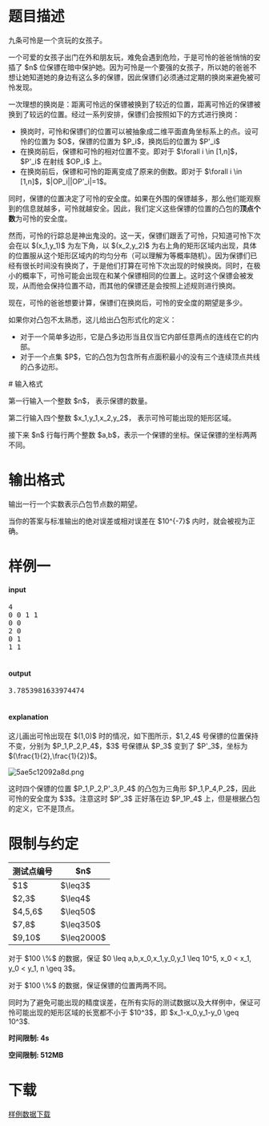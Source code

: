 # 题目描述

<p>九条可怜是一个贪玩的女孩子。</p>
<p>一个可爱的女孩子出门在外和朋友玩，难免会遇到危险，于是可怜的爸爸悄悄的安插了 $n$ 位保镖在暗中保护她。因为可怜是一个要强的女孩子，所以她的爸爸不想让她知道她的身边有这么多的保镖，因此保镖们必须通过定期的换岗来避免被可怜发现。</p>
<p>一次理想的换岗是：距离可怜远的保镖被换到了较近的位置，距离可怜近的保镖被换到了较远的位置。经过一系列安排，保镖们会按照如下的方式进行换岗：</p>
<ul><li>换岗时，可怜和保镖们的位置可以被抽象成二维平面直角坐标系上的点。设可怜的位置为 $O$，保镖的位置为 $P_i$，换岗后的位置为 $P&#39;_i$</li>
<li>在换岗前后，保镖和可怜的相对位置不变。即对于 $\forall i \in [1,n]$，$P&#39;_i$ 在射线 $OP_i$ 上。</li>
<li>在换岗前后，保镖和可怜的距离变成了原来的倒数。即对于 $\forall i \in [1,n]$，$|OP_i||OP&#39;_i|=1$。</li>
</ul><p>同时，保镖的位置决定了可怜的安全度。如果在外围的保镖越多，那么他们能观察到的信息就越多，可怜就越安全。因此，我们定义这些保镖的位置的凸包的<strong>顶点个数</strong>为可怜的安全度。</p>
<p>然而，可怜的行踪总是神出鬼没的。这一天，保镖们跟丢了可怜，只知道可怜下次会在以 $(x_1,y_1)$ 为左下角，以 $(x_2,y_2)$ 为右上角的矩形区域内出现，具体的位置服从这个矩形区域内的均匀分布（可以理解为等概率随机）。因为保镖们已经有很长时间没有换岗了，于是他们打算在可怜下次出现的时候换岗。同时，在极小的概率下，可怜可能会出现在和某个保镖相同的位置上。这时这个保镖会被发现，从而他会保持位置不动，而其他的保镖还是会按照上述规则进行换岗。</p>
<p>现在，可怜的爸爸想要计算，保镖们在换岗后，可怜的安全度的期望是多少。</p>
<p>如果你对凸包不太熟悉，这儿给出凸包形式化的定义：   </p>
<ul><li>对于一个简单多边形，它是凸多边形当且仅当它内部任意两点的连线在它的内部。   </li>
<li>对于一个点集 $P$，它的凸包为包含所有点面积最小的没有三个连续顶点共线的凸多边形。   </li>
</ul>
# 输入格式


<p>第一行输入一个整数 $n$， 表示保镖的数量。</p>
<p>第二行输入四个整数 $x_1,y_1,x_2,y_2$， 表示可怜可能出现的矩形区域。</p>
<p>接下来 $n$ 行每行两个整数 $a,b$，表示一个保镖的坐标。保证保镖的坐标两两不同。</p>

# 输出格式


<p>输出一行一个实数表示凸包节点数的期望。</p>
<p>当你的答案与标准输出的绝对误差或相对误差在 $10^{-7}$ 内时，就会被视为正确。</p>

# 样例一


<h4>input</h4>
<pre>4
0 0 1 1
0 0
2 0
0 1
1 1

</pre>

<h4>output</h4>
<pre>3.7853981633974474

</pre>

<h4>explanation</h4>
<p>这儿画出可怜出现在 $(1,0)$ 时的情况，如下图所示，$1,2,4$ 号保镖的位置保持不变，分别为 $P_1,P_2,P_4$，$3$ 号保镖从 $P_3$ 变到了 $P&#39;_3$，坐标为 $(\frac{1}{2},\frac{1}{2})$。</p>
<p><img class="img-responsive center-block" src="/source/uoj/413/img/aHR0cHM6Ly9pLmxvbGkubmV0LzIwMTgvMDQvMjkvNWFlNWMxMjA5MmE4ZC5wbmc=.png" alt="5ae5c12092a8d.png"/></p>
<p>这时四个保镖的位置 $P_1,P_2,P&#39;_3,P_4$ 的凸包为三角形 $P_1,P_4,P_2$，因此可怜的安全度为 $3$。注意这时 $P&#39;_3$ 正好落在边 $P_1P_4$ 上，但是根据凸包的定义，它不是顶点。</p>

# 限制与约定


 <div class="table-responsive">
<table class="table table-bordered table-text-center table-verticle-middle"><thead><tr><th>测试点编号</th><th>$n$</th></tr></thead><tbody><tr><td>$1$</td><td>$\leq3$</td></tr><tr><td>$2,3$</td><td>$\leq4$</td></tr><tr><td>$4,5,6$</td><td>$\leq50$</td></tr><tr><td>$7,8$</td><td>$\leq350$</td></tr><tr><td>$9,10$</td><td>$\leq2000$</td></tr></tbody></table></div>

<p>对于 $100 \%$ 的数据，保证 $0 \leq a,b,x_0,x_1,y_0,y_1 \leq 10^5, x_0 &lt; x_1, y_0 &lt; y_1, n \geq 3$。</p>
<p>对于 $100 \%$ 的数据，保证保镖的位置两两不同。</p>
<p>同时为了避免可能出现的精度误差，在所有实际的测试数据以及大样例中，保证可怜可能出现的矩形区域的长宽都不小于 $10^3$，即 $x_1-x_0,y_1-y_0 \geq 10^3$.</p>
<p><strong>时间限制: 4s</strong></p>
<p><strong>空间限制: 512MB</strong></p>

# 下载


<p><a href="/download.php?type=problem&amp;id=413">样例数据下载</a></p>
